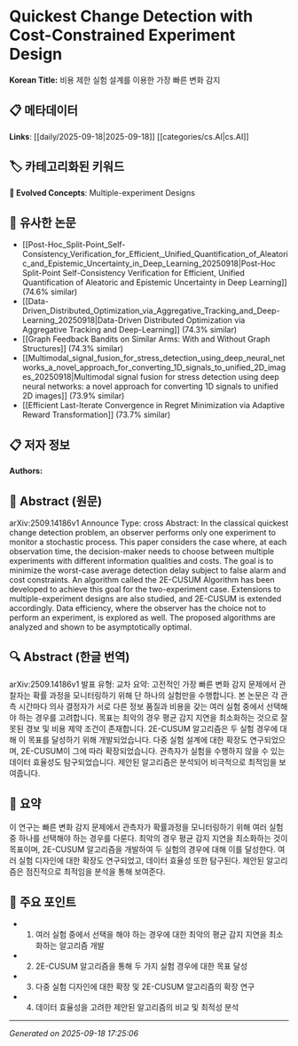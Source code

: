 
# Quickest Change Detection with Cost-Constrained Experiment Design

**Korean Title:** 비용 제한 실험 설계를 이용한 가장 빠른 변화 감지

## 📋 메타데이터

**Links**: [[daily/2025-09-18|2025-09-18]] [[categories/cs.AI|cs.AI]]

## 🏷️ 카테고리화된 키워드
**🚀 Evolved Concepts**: Multiple-experiment Designs

## 🔗 유사한 논문
- [[Post-Hoc_Split-Point_Self-Consistency_Verification_for_Efficient,_Unified_Quantification_of_Aleatoric_and_Epistemic_Uncertainty_in_Deep_Learning_20250918|Post-Hoc Split-Point Self-Consistency Verification for Efficient, Unified Quantification of Aleatoric and Epistemic Uncertainty in Deep Learning]] (74.6% similar)
- [[Data-Driven_Distributed_Optimization_via_Aggregative_Tracking_and_Deep-Learning_20250918|Data-Driven Distributed Optimization via Aggregative Tracking and Deep-Learning]] (74.3% similar)
- [[Graph Feedback Bandits on Similar Arms: With and Without Graph Structures]] (74.3% similar)
- [[Multimodal_signal_fusion_for_stress_detection_using_deep_neural_networks_a_novel_approach_for_converting_1D_signals_to_unified_2D_images_20250918|Multimodal signal fusion for stress detection using deep neural networks: a novel approach for converting 1D signals to unified 2D images]] (73.9% similar)
- [[Efficient Last-Iterate Convergence in Regret Minimization via Adaptive Reward Transformation]] (73.7% similar)

## 📋 저자 정보

**Authors:** 

## 📄 Abstract (원문)

arXiv:2509.14186v1 Announce Type: cross 
Abstract: In the classical quickest change detection problem, an observer performs only one experiment to monitor a stochastic process. This paper considers the case where, at each observation time, the decision-maker needs to choose between multiple experiments with different information qualities and costs. The goal is to minimize the worst-case average detection delay subject to false alarm and cost constraints. An algorithm called the 2E-CUSUM Algorithm has been developed to achieve this goal for the two-experiment case. Extensions to multiple-experiment designs are also studied, and 2E-CUSUM is extended accordingly. Data efficiency, where the observer has the choice not to perform an experiment, is explored as well. The proposed algorithms are analyzed and shown to be asymptotically optimal.

## 🔍 Abstract (한글 번역)

arXiv:2509.14186v1 발표 유형: 교차
요약: 고전적인 가장 빠른 변화 감지 문제에서 관찰자는 확률 과정을 모니터링하기 위해 단 하나의 실험만을 수행합니다. 본 논문은 각 관측 시간마다 의사 결정자가 서로 다른 정보 품질과 비용을 갖는 여러 실험 중에서 선택해야 하는 경우를 고려합니다. 목표는 최악의 경우 평균 감지 지연을 최소화하는 것으로 잘못된 경보 및 비용 제약 조건이 존재합니다. 2E-CUSUM 알고리즘은 두 실험 경우에 대해 이 목표를 달성하기 위해 개발되었습니다. 다중 실험 설계에 대한 확장도 연구되었으며, 2E-CUSUM이 그에 따라 확장되었습니다. 관측자가 실험을 수행하지 않을 수 있는 데이터 효율성도 탐구되었습니다. 제안된 알고리즘은 분석되어 비극적으로 최적임을 보여줍니다.

## 📝 요약

이 연구는 빠른 변화 감지 문제에서 관측자가 확률과정을 모니터링하기 위해 여러 실험 중 하나를 선택해야 하는 경우를 다룬다. 최악의 경우 평균 감지 지연을 최소화하는 것이 목표이며, 2E-CUSUM 알고리즘을 개발하여 두 실험의 경우에 대해 이를 달성한다. 여러 실험 디자인에 대한 확장도 연구되었고, 데이터 효율성 또한 탐구된다. 제안된 알고리즘은 점진적으로 최적임을 분석을 통해 보여준다.

## 🎯 주요 포인트

- 1. 여러 실험 중에서 선택을 해야 하는 경우에 대한 최악의 평균 감지 지연을 최소화하는 알고리즘 개발

- 2. 2E-CUSUM 알고리즘을 통해 두 가지 실험 경우에 대한 목표 달성

- 3. 다중 실험 디자인에 대한 확장 및 2E-CUSUM 알고리즘의 확장 연구

- 4. 데이터 효율성을 고려한 제안된 알고리즘의 비교 및 최적성 분석

---

*Generated on 2025-09-18 17:25:06*